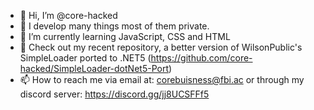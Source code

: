 - 👋 Hi, I’m @core-hacked
- 👀 I develop many things most of them private.
- 🌱 I’m currently learning JavaScript, CSS and HTML
- 💞️ Check out my recent repository, a better version of WilsonPublic's SimpleLoader ported to .NET5 (https://github.com/core-hacked/SimpleLoader-dotNet5-Port)
- 📫 How to reach me via email at: corebuisness@fbi.ac or through my discord server: https://discord.gg/jj8UCSFFf5

<!---
core-hacked/core-hacked is a ✨ special ✨ repository because its `README.md` (this file) appears on your GitHub profile.
You can click the Preview link to take a look at your changes.
--->

